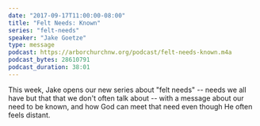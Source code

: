 ```yaml
---
date: "2017-09-17T11:00:00-08:00"
title: "Felt Needs: Known"
series: "felt-needs"
speaker: "Jake Goetze"
type: message
podcast: https://arborchurchnw.org/podcast/felt-needs-known.m4a
podcast_bytes: 28610791
podcast_duration: 38:01
---
```


This week, Jake opens our new series about "felt needs" -- needs we all have but that that we don't often talk about -- with a message about our need to be known, and how God can meet that need even though He often feels distant.
